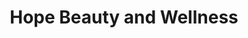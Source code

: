 ---
title: "Hope Beauty and Wellness"
url: /saint-petersburg/hope-beauty-and-wellness/
shop: beauty
---